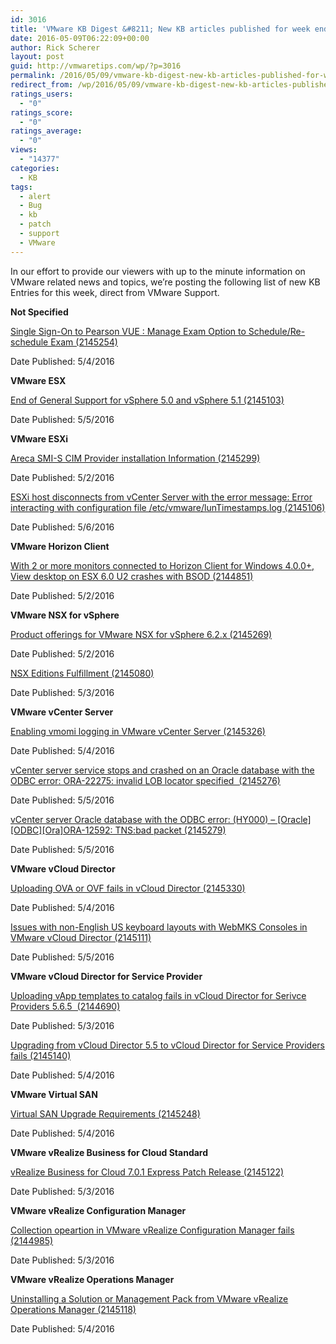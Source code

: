 ```yaml
---
id: 3016
title: 'VMware KB Digest &#8211; New KB articles published for week ending 5/7/16'
date: 2016-05-09T06:22:09+00:00
author: Rick Scherer
layout: post
guid: http://vmwaretips.com/wp/?p=3016
permalink: /2016/05/09/vmware-kb-digest-new-kb-articles-published-for-week-ending-5716/
redirect_from: /wp/2016/05/09/vmware-kb-digest-new-kb-articles-published-for-week-ending-5716/
ratings_users:
  - "0"
ratings_score:
  - "0"
ratings_average:
  - "0"
views:
  - "14377"
categories:
  - KB
tags:
  - alert
  - Bug
  - kb
  - patch
  - support
  - VMware
---
```

In our effort to provide our viewers with up to the minute information on VMware related news and topics, we&#8217;re posting the following list of new KB Entries for this week, direct from VMware Support.

<!--more-->

**Not Specified**
  
[Single Sign-On to Pearson VUE : Manage Exam Option to Schedule/Re-schedule Exam (2145254)](http://vmw.re/1WVkTdn)
  
Date Published: 5/4/2016

**VMware ESX**
  
[End of General Support for vSphere 5.0 and vSphere 5.1 (2145103)](http://vmw.re/1q8X3y3)
  
Date Published: 5/5/2016

**VMware ESXi**
  
[Areca SMI-S CIM Provider installation Information (2145299)](http://vmw.re/1WVkRCp)
  
Date Published: 5/2/2016
  
[ESXi host disconnects from vCenter Server with the error message: Error interacting with configuration file /etc/vmware/lunTimestamps.log (2145106)](http://vmw.re/1q8X3Og)
  
Date Published: 5/6/2016

**VMware Horizon Client**
  
[With 2 or more monitors connected to Horizon Client for Windows 4.0.0+, View desktop on ESX 6.0 U2 crashes with BSOD (2144851)](http://vmw.re/1WVkTdq)
  
Date Published: 5/2/2016

**VMware NSX for vSphere**
  
[Product offerings for VMware NSX for vSphere 6.2.x (2145269)](http://vmw.re/1q8X5Wv)
  
Date Published: 5/2/2016
  
[NSX Editions Fulfillment (2145080)](http://vmw.re/1WVkRCq)
  
Date Published: 5/3/2016

**VMware vCenter Server**
  
[Enabling vmomi logging in VMware vCenter Server (2145326)](http://vmw.re/1q8X5Ww)
  
Date Published: 5/4/2016
  
[vCenter server service stops and crashed on an Oracle database with the ODBC error: ORA-22275: invalid LOB locator specified  (2145276)](http://vmw.re/1WVkTdv)
  
Date Published: 5/5/2016
  
[vCenter server Oracle database with the ODBC error: (HY000) – \[Oracle\]\[ODBC\][Ora]ORA-12592: TNS:bad packet (2145279)](http://vmw.re/1q8X5Wx)
  
Date Published: 5/5/2016

**VMware vCloud Director**
  
[Uploading OVA or OVF fails in vCloud Director (2145330)](http://vmw.re/1WVkRCt)
  
Date Published: 5/4/2016
  
[Issues with non-English US keyboard layouts with WebMKS Consoles in VMware vCloud Director (2145111)](http://vmw.re/1q8X3Ol)
  
Date Published: 5/5/2016

**VMware vCloud Director for Service Provider**
  
[Uploading vApp templates to catalog fails in vCloud Director for Serivce Providers 5.6.5  (2144690)](http://vmw.re/1WVkTdw)
  
Date Published: 5/3/2016
  
[Upgrading from vCloud Director 5.5 to vCloud Director for Service Providers fails (2145140)](http://vmw.re/1q8X3On)
  
Date Published: 5/4/2016

**VMware Virtual SAN**
  
[Virtual SAN Upgrade Requirements (2145248)](http://vmw.re/1WVkTdz)
  
Date Published: 5/4/2016

**VMware vRealize Business for Cloud Standard**
  
[vRealize Business for Cloud 7.0.1 Express Patch Release (2145122)](http://vmw.re/1q8X5Wy)
  
Date Published: 5/3/2016

**VMware vRealize Configuration Manager**
  
[Collection opeartion in VMware vRealize Configuration Manager fails (2144985)](http://vmw.re/1WVkTdA)
  
Date Published: 5/3/2016

**VMware vRealize Operations Manager**
  
[Uninstalling a Solution or Management Pack from VMware vRealize Operations Manager (2145118)](http://vmw.re/1q8X5Wz)
  
Date Published: 5/4/2016